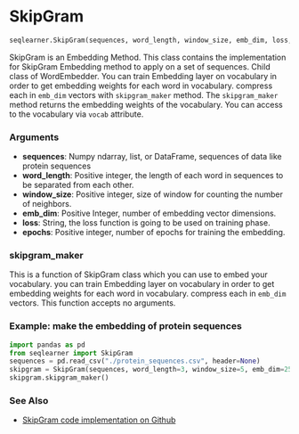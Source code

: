 # SkipGram
```python
seqlearner.SkipGram(sequences, word_length, window_size, emb_dim, loss, epochs)
```

SkipGram is an Embedding Method. This class contains the implementation for SkipGram Embedding method to apply on a set of sequences. Child class of WordEmbedder.
You can train Embedding layer on vocabulary in order to get embedding weights for each word in vocabulary. compress each in `emb_dim` vectors with `skipgram_maker` method.
The `skipgram_maker` method returns the embedding weights of the vocabulary. You can access to the vocabulary via `vocab` attribute.

### Arguments
- __sequences__: Numpy ndarray, list, or DataFrame, sequences of data like protein sequences
- __word_length__: Positive integer, the length of each word in sequences to be separated from each other.
- __window_size__: Positive integer, size of window for counting the number of neighbors.
- __emb_dim__: Positive Integer, number of embedding vector dimensions.
- __loss__: String, the loss function is going to be used on training phase.
- __epochs__: Positive integer, number of epochs for training the embedding.

### skipgram_maker
 
This is a function of SkipGram class which you can use to embed your vocabulary.
you can train Embedding layer on vocabulary in order to get embedding weights for each word in vocabulary. compress each in `emb_dim` vectors.
This function accepts no arguments.

### Example: make the embedding of protein sequences

```python
import pandas as pd
from seqlearner import SkipGram
sequences = pd.read_csv("./protein_sequences.csv", header=None)
skipgram = SkipGram(sequences, word_length=3, window_size=5, emb_dim=25, loss="mean_squared_error", epochs=250)
skipgram.skipgram_maker()
```

### See Also
- [SkipGram code implementation on Github](https://github.com/EliHei/seqlearn/blob/master/seqlearner/SkipGram.py)

